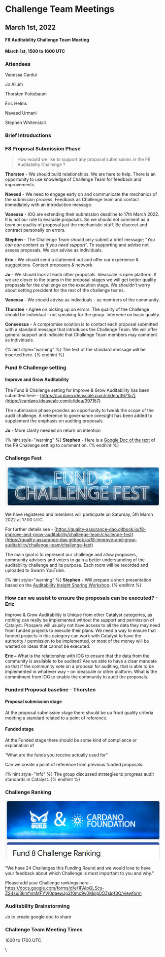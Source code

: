 # Challenge Team Meetings

## March 1st, 2022

#### F8 Auditability Challenge Team Meeting

#### March 1st, 1500 to 1600 UTC

### Attendees

Vanessa Cardui

Jo Allum

Thorsten Pottebaum

Eric Helms

Naveed Urmani

Stephen Whitenstall

### Brief Introductions

### F8 Proposal Submission Phase

> How would we like to support any proposal submissions in the F8 Auditability Challenge ?

**Thorsten** - We should build relationships. We are here to help. There is an opportunity to use knowledge of Challenge Team for feedback and improvements.

**Naveed** - We need to engage early on and communicate the mechanics of the submssion process. Feedback as Challenge team and contact immediately with an introduction message.

**Vanessa** - IOG are extending their submission deadline to 17th March 2022. It is not our role to evaluate proposals. So we should not comment as a team on quality of proposal just the mechanistic stuff. Be discreet and contract personally on errors.

**Stephen** – The Challenge Team should only submit a brief message; “_You can can contact us if you need support_”. To supporting and advise not assess proposals. We can advise as individuals.

**Eric** - We should send a statement out and offer our experience & suggestions. Contact proposers & network.

**Jo** - We should look at each other proposals. Ideascale is open platform. If we are closer to the teams in the proposal stages we will get better quality proposals for the challenge on the execution stage. We shouldn’t worry about setting precident for the rest of the challenge teams.

**Vanessa** - We should advise as individuals - as members of the community.

**Thorsten** - Agree on picking up on errors. The quality of the Challenge should be individual - not speaking for the group. Intervene on basic quality.

**Consensus** - A compromise solution is to contact each proposal submitted with a standard message that introduces the Challenge Team. We will offer general support and indicate that Challenge Team members may comment as individuals.

{% hint style="warning" %}
The text of the standard message will be inserted here.
{% endhint %}

### Fund 9 Challenge setting

#### Improve and Grow Auditability

The Fund 9 Challenge setting for Improve & Grow Auditability has been submitted here - [https://cardano.ideascale.com/c/idea/397157](https://cardano.ideascale.com/c/idea/397157)

The submission phase provides an opportunity to tweak the scope of the audit challenge. A reference to governance oversight has been added to supplement the emphasis on auditing proposals.

**Jo** - More clarity needed on return on intention

{% hint style="warning" %}
**Stephen** - Here is a [Google Doc of the text](https://docs.google.com/document/d/1mkgLKq-0-vtL3h6qW7QLQU2krM653uBj920\_3501ltU/edit?usp=sharing) of the F9 Challenge setting to comment on.
{% endhint %}

### Challenge Fest

![](../.gitbook/assets/2022-03-02.png)

We have registered and members will participate on Saturday, 5th March 2022 at 17.00 UTC.

For further details see - [https://quality-assurance-dao.gitbook.io/f8-improve-and-grow-auditability/challenge-team/challenge-fest](https://quality-assurance-dao.gitbook.io/f8-improve-and-grow-auditability/challenge-team/challenge-fest)

The main goal is to represent our challenge and allow proposers, community advisors and voters to gain a better understanding of the auditability challenge and its purpose. Each room will be recorded and uploaded to Swarm YouTube.

{% hint style="warning" %}
**Stephen** - Will prepare a short presentation based on the [Auditability Insight Sharing Workshop](https://quality-assurance-dao.gitbook.io/f8-improve-and-grow-auditability/insight-sharing/insight-sharing#auditability-insight-sharing-workshop).
{% endhint %}



### How can we assist to ensure the proposals can be executed? - Eric

Improve & Grow Auditability is Unique from other Catalyst categories, as nothing can really be implemented without the support and permission of Catalyst. Prospers will usually not have access to all the data they may need from funded projects to execute their plans. We need a way to ensure that funded projects in this category can work with Catalyst to have the authority / permission to be implemented, or most of the money will be wasted on ideas that cannot be executed.

**Eric –** What is the relationship with IOG to ensure that the data from the community is available to be audited? Are we able to have a clear mandate so that if the community vote on a proposal for auditing, that is able to be implemented in whatever way – on ideascale or other platform. What is the commitment from IOG to enable the community to audit the proposals.

### Funded Proposal baseline - Thorsten

#### Proposal submission stage

At the proposal submission stage there should be up front quality criteria meeting a standard related to a point of reference.

#### Funded stage

At the Funded stage there should be some kind of compliance or explanation of

“What are the funds you receive actually used for”

Can we create a point of reference from previous funded proposals.

{% hint style="info" %}
The group discussed strategies to progress audit standards in Catalyst.
{% endhint %}

### Challenge Ranking

![](<../.gitbook/assets/2022-03-02 (1).png>)

"We have 24 Challenges this Funding Round and we would love to have your feedback about which Challenge is most important to you and why."

Please add your Challenge rankings here - https://docs.google.com/forms/d/e/1FAIpQLScs-ZS4suj3kmfvmMFYVi0paewJg310mc9v0MsIp0OZsjpf3Q/viewform

### Auditability Brainstorming

Jo to create google doc to share

### Challenge Team Meeting Times

1600 to 1700 UTC

\\
